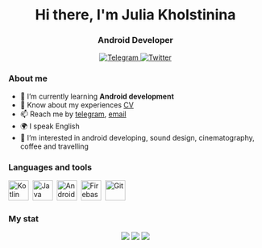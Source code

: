<!---
JuliaFalstaff/JuliaFalstaff is a ✨ special ✨ repository because its `README.md` (this file) appears on your GitHub profile.
You can click the Preview link to take a look at your changes.
--->

<div id="header" align="center">
	<h1>Hi there, I'm Julia Kholstinina</h1>
	<h3>Android Developer</h3>
</div>

<div id="socials" align="center">
	<a href="telegram-url">
		<img src="https://img.shields.io/badge/Telegram-blue?style=for-the-badge&logo=telegram&logoColor=white" alt="Telegram"/>
	</a>
  	<a href="facebook-url">
		<img src="https://img.shields.io/badge/Facebook-blue?style=for-the-badge&logo=facebook&logoColor=white" alt="Twitter"/>
	</a>
</div>

### About me
- 🌱 I’m currently learning **Android development**
- 📄 Know about my experiences [CV](https://hh.ru/resume/215213a2ff0b2933dc0039ed1f6437544a6852)
- 📫 Reach me by [telegram](https://t.me/falstafff), [email](mailto:j.kholstinina@yandex.ru)
- 🌍 I speak English
- 👀 I’m interested in android developing, sound design, cinematography, coffee and travelling 

### Languages and tools
<img src="https://cdn.jsdelivr.net/gh/devicons/devicon/icons/kotlin/kotlin-original.svg" title="Kotlin" width="40" height="40"/>&nbsp;
<img src="https://cdn.jsdelivr.net/gh/devicons/devicon/icons/java/java-original.svg" title="Java" width="40" height="40"/>&nbsp;
<img src="https://cdn.jsdelivr.net/gh/devicons/devicon/icons/androidstudio/androidstudio-original.svg" title="Android sdk" width="40" height="40"/>&nbsp;
<img src="https://cdn.jsdelivr.net/gh/devicons/devicon/icons/firebase/firebase-plain.svg" title="Firebase" width="40" height="40"/>&nbsp;
<img src="https://cdn.jsdelivr.net/gh/devicons/devicon/icons/git/git-original.svg" title="Git" width="40" height="40"/>&nbsp;

### My stat
<div id="stat" align="center">
	<img src="https://github-profile-summary-cards.vercel.app/api/cards/profile-details?username=JuliaFalstaff&theme=nord_bright"/>
	<img src="https://github-profile-summary-cards.vercel.app/api/cards/most-commit-language?username=JuliaFalstaff&theme=nord_bright"/>
	<img src="https://github-profile-summary-cards.vercel.app/api/cards/stats?username=JuliaFalstaff&theme=nord_bright"/>
</div>
